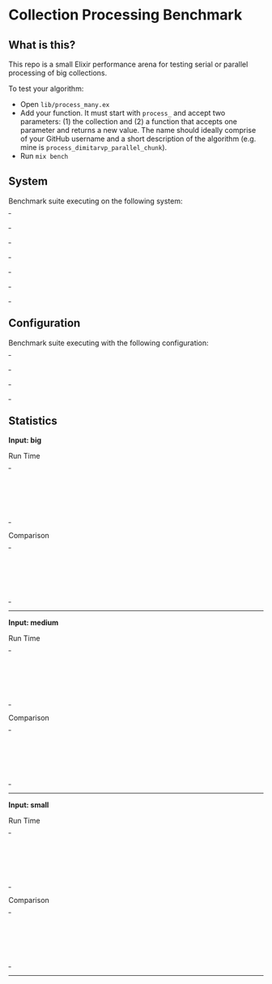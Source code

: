 
# Collection Processing Benchmark

## What is this?

This repo is a small Elixir performance arena for testing serial or parallel
processing of big collections.

To test your algorithm:

- Open `lib/process_many.ex`
- Add your function. It must start with `process_` and accept two
  parameters: (1) the collection and (2) a function that accepts one
  parameter and returns a new value. The name should ideally comprise of
  your GitHub username and a short description of the algorithm (e.g. mine
  is `process_dimitarvp_parallel_chunk`).
- Run `mix bench`


## System

Benchmark suite executing on the following system:

<table style="width: 1%">
  <tr>
    <th style="width: 1%; white-space: nowrap">Operating System</th>
    <td>macOS</td>
  </tr><tr>
    <th style="white-space: nowrap">CPU Information</th>
    <td style="white-space: nowrap">Intel(R) Xeon(R) W-2150B CPU @ 3.00GHz</td>
  </tr><tr>
    <th style="white-space: nowrap">Number of Available Cores</th>
    <td style="white-space: nowrap">20</td>
  </tr><tr>
    <th style="white-space: nowrap">Available Memory</th>
    <td style="white-space: nowrap">64 GB</td>
  </tr><tr>
    <th style="white-space: nowrap">Elixir Version</th>
    <td style="white-space: nowrap">1.18.3</td>
  </tr><tr>
    <th style="white-space: nowrap">Erlang Version</th>
    <td style="white-space: nowrap">27.3.1</td>
  </tr>
</table>

## Configuration

Benchmark suite executing with the following configuration:

<table style="width: 1%">
  <tr>
    <th style="width: 1%">:time</th>
    <td style="white-space: nowrap">1 s</td>
  </tr><tr>
    <th>:parallel</th>
    <td style="white-space: nowrap">1</td>
  </tr><tr>
    <th>:warmup</th>
    <td style="white-space: nowrap">2 s</td>
  </tr>
</table>

## Statistics




__Input: big__

Run Time

<table style="width: 1%">
  <tr>
    <th>Name</th>
    <th style="text-align: right">IPS</th>
    <th style="text-align: right">Average</th>
    <th style="text-align: right">Devitation</th>
    <th style="text-align: right">Median</th>
    <th style="text-align: right">99th&nbsp;%</th>
  </tr>

  <tr>
    <td style="white-space: nowrap">dominik_serial_0</td>
    <td style="white-space: nowrap; text-align: right">282.59</td>
    <td style="white-space: nowrap; text-align: right">3.54 ms</td>
    <td style="white-space: nowrap; text-align: right">±4.82%</td>
    <td style="white-space: nowrap; text-align: right">3.51 ms</td>
    <td style="white-space: nowrap; text-align: right">3.88 ms</td>
  </tr>

  <tr>
    <td style="white-space: nowrap">dimitarvp_parallel_chunk</td>
    <td style="white-space: nowrap; text-align: right">61.64</td>
    <td style="white-space: nowrap; text-align: right">16.22 ms</td>
    <td style="white-space: nowrap; text-align: right">±7.19%</td>
    <td style="white-space: nowrap; text-align: right">16.37 ms</td>
    <td style="white-space: nowrap; text-align: right">18.98 ms</td>
  </tr>

  <tr>
    <td style="white-space: nowrap">dominik_parallel_0</td>
    <td style="white-space: nowrap; text-align: right">1.01</td>
    <td style="white-space: nowrap; text-align: right">993.28 ms</td>
    <td style="white-space: nowrap; text-align: right">±0.00%</td>
    <td style="white-space: nowrap; text-align: right">993.28 ms</td>
    <td style="white-space: nowrap; text-align: right">993.28 ms</td>
  </tr>

</table>


Comparison

<table style="width: 1%">
  <tr>
    <th>Name</th>
    <th style="text-align: right">IPS</th>
    <th style="text-align: right">Slower</th>
  <tr>
    <td style="white-space: nowrap">dominik_serial_0</td>
    <td style="white-space: nowrap;text-align: right">282.59</td>
    <td>&nbsp;</td>
  </tr>

  <tr>
    <td style="white-space: nowrap">dimitarvp_parallel_chunk</td>
    <td style="white-space: nowrap; text-align: right">61.64</td>
    <td style="white-space: nowrap; text-align: right">4.58x</td>
  </tr>

  <tr>
    <td style="white-space: nowrap">dominik_parallel_0</td>
    <td style="white-space: nowrap; text-align: right">1.01</td>
    <td style="white-space: nowrap; text-align: right">280.69x</td>
  </tr>

</table>



<hr/>


__Input: medium__

Run Time

<table style="width: 1%">
  <tr>
    <th>Name</th>
    <th style="text-align: right">IPS</th>
    <th style="text-align: right">Average</th>
    <th style="text-align: right">Devitation</th>
    <th style="text-align: right">Median</th>
    <th style="text-align: right">99th&nbsp;%</th>
  </tr>

  <tr>
    <td style="white-space: nowrap">dominik_serial_0</td>
    <td style="white-space: nowrap; text-align: right">3031.71</td>
    <td style="white-space: nowrap; text-align: right">0.33 ms</td>
    <td style="white-space: nowrap; text-align: right">±6.36%</td>
    <td style="white-space: nowrap; text-align: right">0.32 ms</td>
    <td style="white-space: nowrap; text-align: right">0.40 ms</td>
  </tr>

  <tr>
    <td style="white-space: nowrap">dimitarvp_parallel_chunk</td>
    <td style="white-space: nowrap; text-align: right">580.33</td>
    <td style="white-space: nowrap; text-align: right">1.72 ms</td>
    <td style="white-space: nowrap; text-align: right">±11.65%</td>
    <td style="white-space: nowrap; text-align: right">1.73 ms</td>
    <td style="white-space: nowrap; text-align: right">2.23 ms</td>
  </tr>

  <tr>
    <td style="white-space: nowrap">dominik_parallel_0</td>
    <td style="white-space: nowrap; text-align: right">17.89</td>
    <td style="white-space: nowrap; text-align: right">55.90 ms</td>
    <td style="white-space: nowrap; text-align: right">±3.98%</td>
    <td style="white-space: nowrap; text-align: right">55.29 ms</td>
    <td style="white-space: nowrap; text-align: right">59.49 ms</td>
  </tr>

</table>


Comparison

<table style="width: 1%">
  <tr>
    <th>Name</th>
    <th style="text-align: right">IPS</th>
    <th style="text-align: right">Slower</th>
  <tr>
    <td style="white-space: nowrap">dominik_serial_0</td>
    <td style="white-space: nowrap;text-align: right">3031.71</td>
    <td>&nbsp;</td>
  </tr>

  <tr>
    <td style="white-space: nowrap">dimitarvp_parallel_chunk</td>
    <td style="white-space: nowrap; text-align: right">580.33</td>
    <td style="white-space: nowrap; text-align: right">5.22x</td>
  </tr>

  <tr>
    <td style="white-space: nowrap">dominik_parallel_0</td>
    <td style="white-space: nowrap; text-align: right">17.89</td>
    <td style="white-space: nowrap; text-align: right">169.49x</td>
  </tr>

</table>



<hr/>


__Input: small__

Run Time

<table style="width: 1%">
  <tr>
    <th>Name</th>
    <th style="text-align: right">IPS</th>
    <th style="text-align: right">Average</th>
    <th style="text-align: right">Devitation</th>
    <th style="text-align: right">Median</th>
    <th style="text-align: right">99th&nbsp;%</th>
  </tr>

  <tr>
    <td style="white-space: nowrap">dominik_serial_0</td>
    <td style="white-space: nowrap; text-align: right">301.43 K</td>
    <td style="white-space: nowrap; text-align: right">3.32 μs</td>
    <td style="white-space: nowrap; text-align: right">±83.40%</td>
    <td style="white-space: nowrap; text-align: right">3.17 μs</td>
    <td style="white-space: nowrap; text-align: right">5.35 μs</td>
  </tr>

  <tr>
    <td style="white-space: nowrap">dimitarvp_parallel_chunk</td>
    <td style="white-space: nowrap; text-align: right">34.24 K</td>
    <td style="white-space: nowrap; text-align: right">29.20 μs</td>
    <td style="white-space: nowrap; text-align: right">±17.80%</td>
    <td style="white-space: nowrap; text-align: right">27.81 μs</td>
    <td style="white-space: nowrap; text-align: right">47.35 μs</td>
  </tr>

  <tr>
    <td style="white-space: nowrap">dominik_parallel_0</td>
    <td style="white-space: nowrap; text-align: right">2.37 K</td>
    <td style="white-space: nowrap; text-align: right">422.80 μs</td>
    <td style="white-space: nowrap; text-align: right">±8.34%</td>
    <td style="white-space: nowrap; text-align: right">420.58 μs</td>
    <td style="white-space: nowrap; text-align: right">520.30 μs</td>
  </tr>

</table>


Comparison

<table style="width: 1%">
  <tr>
    <th>Name</th>
    <th style="text-align: right">IPS</th>
    <th style="text-align: right">Slower</th>
  <tr>
    <td style="white-space: nowrap">dominik_serial_0</td>
    <td style="white-space: nowrap;text-align: right">301.43 K</td>
    <td>&nbsp;</td>
  </tr>

  <tr>
    <td style="white-space: nowrap">dimitarvp_parallel_chunk</td>
    <td style="white-space: nowrap; text-align: right">34.24 K</td>
    <td style="white-space: nowrap; text-align: right">8.8x</td>
  </tr>

  <tr>
    <td style="white-space: nowrap">dominik_parallel_0</td>
    <td style="white-space: nowrap; text-align: right">2.37 K</td>
    <td style="white-space: nowrap; text-align: right">127.44x</td>
  </tr>

</table>



<hr/>


